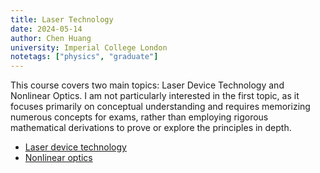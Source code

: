 ```yaml
---
title: Laser Technology
date: 2024-05-14
author: Chen Huang
university: Imperial College London
notetags: ["physics", "graduate"]
---
```


This course covers two main topics: Laser Device Technology and Nonlinear Optics. I am not particularly interested in the first topic, as it focuses primarily on conceptual understanding and requires memorizing numerous concepts for exams, rather than employing rigorous mathematical derivations to prove or explore the principles in depth.

- [Laser device technology](laser-technology/pdf/laser-device-technology.pdf)
- [Nonlinear optics](laser-technology/pdf/nonlinear-optics.pdf)
